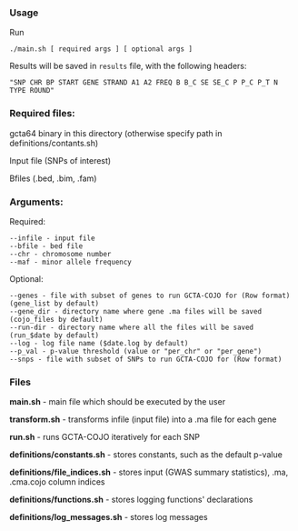 ### Usage

Run 

`./main.sh [ required args ] [ optional args ]`

Results will be saved in `results` file, with the following headers:

`"SNP CHR BP START GENE STRAND A1 A2 FREQ B B_C SE SE_C P P_C P_T N TYPE ROUND"`

### Required files:
gcta64 binary in this directory (otherwise specify path in definitions/contants.sh)

Input file (SNPs of interest)

Bfiles (.bed, .bim, .fam)


### Arguments:

  Required:
  
    --infile - input file
    --bfile - bed file
    --chr - chromosome number
    --maf - minor allele frequency
    
  Optional:

    
    --genes - file with subset of genes to run GCTA-COJO for (Row format) (gene_list by default)
    --gene_dir - directory name where gene .ma files will be saved (cojo_files by default)
    --run-dir - directory name where all the files will be saved (run_$date by default)
    --log - log file name ($date.log by default)
    --p_val - p-value threshold (value or "per_chr" or "per_gene")
    --snps - file with subset of SNPs to run GCTA-COJO for (Row format)

### Files

  **main.sh** - main file which should be executed by the user
  
  **transform.sh** - transforms infile (input file) into a .ma file for each gene
  
  **run.sh** - runs GCTA-COJO iteratively for each SNP

  **definitions/constants.sh** - stores constants, such as the default p-value

  **definitions/file_indices.sh** - stores input (GWAS summary statistics), .ma, .cma.cojo column indices

  **definitions/functions.sh** - stores logging functions' declarations

  **definitions/log_messages.sh** - stores log messages

  


